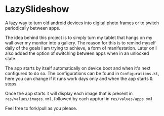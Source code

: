 # LazySlideshow
A lazy way to turn old android devices into digital photo frames or to switch periodically between apps.

The idea behind this project is to simply turn my tablet that hangs on my wall over my monitor into a gallery.
The reason for this is to remind myself daily of the goals I am trying to achieve, a form of manifestation.
Later on I also added the option of switching between apps when in an unlocked state.

The app starts by itself automatically on device boot and when it's next configured to do so.
The configurations can be found in `Configurations.kt`, here you can change if it runs work days only and when the app starts & stops.

Once the app starts it will display each image that is present in `res/values/images.xml`, followed by each app/url in `res/values/apps.xml`

Feel free to fork/pull as you please.